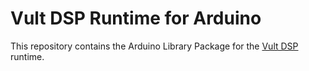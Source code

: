 # Vult DSP Runtime for Arduino

This repository contains the Arduino Library Package for the [Vult DSP](https://www.vult-dsp.com/vult-language) runtime.
